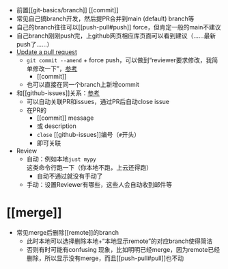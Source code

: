 - 前置[[git-basics/branch]] [[commit]]
- 常见自己搞branch开发，然后提PR合并到main (default) branch等
- 自己的branch往往可以[[push-pull#push]] force，但肯定一般的main不建议
- 自己branch刚刚push完，上github网页相应库页面可以看到建议（……最新push了……）
- [Update a pull request](https://www.burntfen.com/2015-10-30/how-to-amend-a-commit-on-a-github-pull-request)
  - `git commit --amend` + force push，可以做到“reviewer要求修改，我简单修改一下”，[参考](https://shengyu7697.github.io/github-update-pull-request/)
    - [[commit]]
  - 也可以直接在同一个branch上新增commit
- 和[[github-issues]]关系：[参考](https://docs.github.com/en/issues/tracking-your-work-with-issues/linking-a-pull-request-to-an-issue)
  - 可以自动关联PR和issues，通过PR后自动close issue
  - 在PR的
    - [[commit]] message
    - 或 description
    - `close` [[github-issues]]编号（`#`开头）
    - 即可关联
- Review
  - 自动：例如本地`just mypy`这类命令行跑一下（你本地不跑，上云还得跑）
    - 自动不通过就没有手动了
  - 手动：设置Reviewer有哪些，这些人会自动收到邮件等
# [[merge]]
- 常见merge后删除[[remote]]的branch
  - 此时本地可以选择删除本地+“本地显示remote”的对应branch使得简洁
  - 否则有时可能有confusing 现象，比如明明已经merge，因为remote已经删除，所以显示没有merge，而且[[push-pull#pull]]也不动